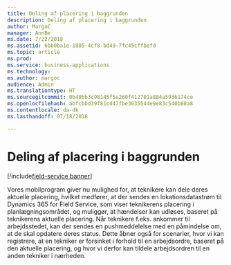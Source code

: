 ```yaml
---
title: Deling af placering i baggrunden
description: Deling af placering i baggrunden
author: MargoC
manager: AnnBe
ms.date: 7/22/2018
ms.assetid: 6bb0ba1e-1805-4cf8-bd49-7fc45cffbefd
ms.topic: article
ms.prod: 
ms.service: business-applications
ms.technology: 
ms.author: margoc
audience: Admin
ms.translationtype: HT
ms.sourcegitcommit: 0b40bb3c98145f5a260f412701a884a5936174ce
ms.openlocfilehash: abfcbbd39f81cd47fbe3035544e9e83c540b88a8
ms.contentlocale: da-dk
ms.lasthandoff: 07/18/2018

---
```


#  <a name="background-location-sharing"></a>Deling af placering i baggrunden

[!include[field-service banner](../../../includes/field-service.md)]



Vores mobilprogram giver nu mulighed for, at teknikere kan dele deres aktuelle placering, hvilket medfører, at der sendes en lokationsdatastrøm til Dynamics 365 for Field Service, som viser teknikerens placering i planlægningsområdet, og muliggør, at hændelser kan udløses, baseret på teknikerens aktuelle placering. Når teknikere f.eks. ankommer til arbejdsstedet, kan der sendes en pushmeddelelse med en påmindelse om, at de skal opdatere deres status. Dette åbner også for scenarier, hvor vi kan registrere, at en tekniker er forsinket i forhold til en arbejdsordre, baseret på den aktuelle placering, og hvor vi derfor kan tildele arbejdsordren til en anden tekniker i nærheden.

